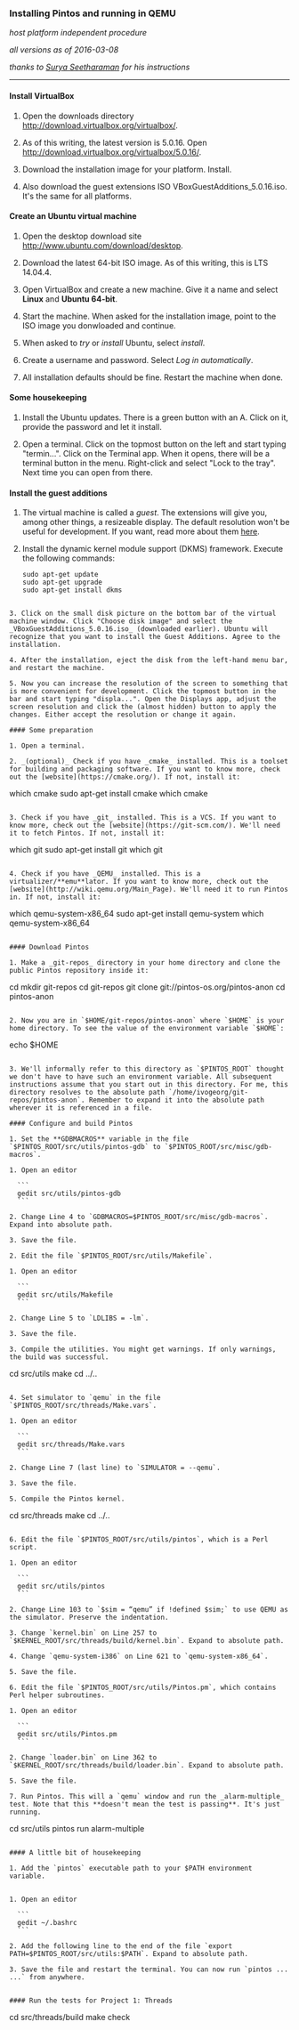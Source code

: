 ### Installing Pintos and running in QEMU

_host platform independent procedure_

_all versions as of 2016-03-08_

_thanks to [Surya Seetharaman](https://tssurya.wordpress.com/2014/08/16/installing-pintos-on-your-machine/) for his instructions_

* * *

#### Install VirtualBox

1. Open the downloads directory http://download.virtualbox.org/virtualbox/.

2. As of this writing, the latest version is 5.0.16. Open http://download.virtualbox.org/virtualbox/5.0.16/.

3. Download the installation image for your platform. Install.

4. Also download the guest extensions ISO VBoxGuestAdditions_5.0.16.iso. It's the same for all platforms.

#### Create an Ubuntu virtual machine

1. Open the desktop download site http://www.ubuntu.com/download/desktop.

2. Download the latest 64-bit ISO image. As of this writing, this is LTS 14.04.4.

3. Open VirtualBox and create a new machine. Give it a name and select **Linux** and **Ubuntu 64-bit**.

4. Start the machine. When asked for the installation image, point to the ISO image you donwloaded and continue.

5. When asked to _try_ or _install_ Ubuntu, select _install_.

6. Create a username and password. Select _Log in automatically_.

7. All installation defaults should be fine. Restart the machine when done.

#### Some housekeeping

1. Install the Ubuntu updates. There is a green button with an A. Click on it, provide the password and let it install.

2. Open a terminal. Click on the topmost button on the left and start typing "termin...". Click on the Terminal app. When it opens, there will be a terminal button in the menu. Right-click and select "Lock to the tray". Next time you can open from there.

#### Install the guest additions

1. The virtual machine is called a _guest_. The extensions will give you, among other things, a resizeable display. The default resolution won't be useful for development. If you want, read more about them [here](https://www.virtualbox.org/manual/ch04.html).

2. Install the dynamic kernel module support (DKMS) framework. Execute the following commands:

   ```
   sudo apt-get update
   sudo apt-get upgrade
   sudo apt-get install dkms
  ```

3. Click on the small disk picture on the bottom bar of the virtual machine window. Click "Choose disk image" and select the _VBoxGuestAdditions_5.0.16.iso_ (downloaded earlier). Ubuntu will recognize that you want to install the Guest Additions. Agree to the installation.

4. After the installation, eject the disk from the left-hand menu bar, and restart the machine.

5. Now you can increase the resolution of the screen to something that is more convenient for development. Click the topmost button in the bar and start typing "displa...". Open the Displays app, adjust the screen resolution and click the (almost hidden) button to apply the changes. Either accept the resolution or change it again.

#### Some preparation

1. Open a terminal.

2. _(optional)_ Check if you have _cmake_ installed. This is a toolset for building and packaging software. If you want to know more, check out the [website](https://cmake.org/). If not, install it:

   ```
   which cmake
   sudo apt-get install cmake
   which cmake
   ```

3. Check if you have _git_ installed. This is a VCS. If you want to know more, check out the [website](https://git-scm.com/). We'll need it to fetch Pintos. If not, install it:
 
   ```
   which git
   sudo apt-get install git
   which git
   ```
   
4. Check if you have _QEMU_ installed. This is a virtualizer/**emu**lator. If you want to know more, check out the [website](http://wiki.qemu.org/Main_Page). We'll need it to run Pintos in. If not, install it:

   ```
   which qemu-system-x86_64
   sudo apt-get install qemu-system
   which qemu-system-x86_64
   ```
   
#### Download Pintos

1. Make a _git-repos_ directory in your home directory and clone the public Pintos repository inside it:

   ```
   cd
   mkdir git-repos
   cd git-repos
   git clone git://pintos-os.org/pintos-anon
   cd pintos-anon
   ```

2. Now you are in `$HOME/git-repos/pintos-anon` where `$HOME` is your home directory. To see the value of the environment variable `$HOME`:

   ```
   echo $HOME
   ```
   
3. We'll informally refer to this directory as `$PINTOS_ROOT` thought we don't have to have such an environment variable. All subsequent instructions assume that you start out in this directory. For me, this directory resolves to the absolute path `/home/ivogeorg/git-repos/pintos-anon`. Remember to expand it into the absolute path wherever it is referenced in a file.
   
#### Configure and build Pintos

1. Set the **GDBMACROS** variable in the file `$PINTOS_ROOT/src/utils/pintos-gdb` to `$PINTOS_ROOT/src/misc/gdb-macros`.

  1. Open an editor

     ```
     gedit src/utils/pintos-gdb
     ```

  2. Change Line 4 to `GDBMACROS=$PINTOS_ROOT/src/misc/gdb-macros`. Expand into absolute path. 

  3. Save the file.

2. Edit the file `$PINTOS_ROOT/src/utils/Makefile`.

  1. Open an editor

     ```
     gedit src/utils/Makefile
     ```
     
  2. Change Line 5 to `LDLIBS = -lm`. 

  3. Save the file.

3. Compile the utilities. You might get warnings. If only warnings, the build was successful.

   ```
   cd src/utils
   make
   cd ../..
   ```
   
4. Set simulator to `qemu` in the file `$PINTOS_ROOT/src/threads/Make.vars`.

  1. Open an editor

     ```
     gedit src/threads/Make.vars
     ```
     
  2. Change Line 7 (last line) to `SIMULATOR = --qemu`. 

  3. Save the file.

5. Compile the Pintos kernel.

   ```
   cd src/threads
   make
   cd ../..
   ```
   
6. Edit the file `$PINTOS_ROOT/src/utils/pintos`, which is a Perl script.

  1. Open an editor

     ```
     gedit src/utils/pintos
     ```
     
  2. Change Line 103 to `$sim = “qemu” if !defined $sim;` to use QEMU as the simulator. Preserve the indentation. 

  3. Change `kernel.bin` on Line 257 to `$KERNEL_ROOT/src/threads/build/kernel.bin`. Expand to absolute path.
  
  4. Change `qemu-system-i386` on Line 621 to `qemu-system-x86_64`.
  
  5. Save the file.

6. Edit the file `$PINTOS_ROOT/src/utils/Pintos.pm`, which contains Perl helper subroutines.

  1. Open an editor

     ```
     gedit src/utils/Pintos.pm
     ```
     
  2. Change `loader.bin` on Line 362 to `$KERNEL_ROOT/src/threads/build/loader.bin`. Expand to absolute path.
  
  5. Save the file.

7. Run Pintos. This will a `qemu` window and run the _alarm-multiple_ test. Note that this **doesn't mean the test is passing**. It's just running.

   ```
   cd src/utils
   pintos run alarm-multiple
   ```
   
#### A little bit of housekeeping

1. Add the `pintos` executable path to your $PATH environment variable.


  1. Open an editor

     ```
     gedit ~/.bashrc
     ```   
     
  2. Add the following line to the end of the file `export PATH=$PINTOS_ROOT/src/utils:$PATH`. Expand to absolute path.

  3. Save the file and restart the terminal. You can now run `pintos ... ...` from anywhere.
  

#### Run the tests for Project 1: Threads

```
cd src/threads/build
make check
```

